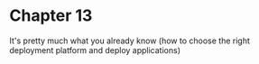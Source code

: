 # Chapter 13

It's pretty much what you already know (how to choose the right deployment platform and deploy applications)

